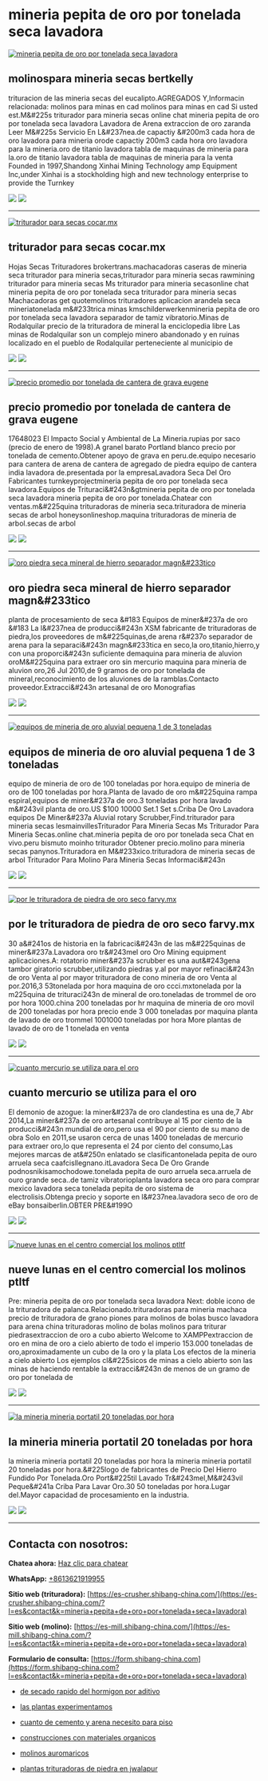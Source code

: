 # mineria pepita de oro por tonelada seca lavadora

<a href="https://swt.shibang-china.com/?l=es&img&k=mineria+pepita+de+oro+por+tonelada+seca+lavadora" target="_blank">![mineria pepita de oro por tonelada seca lavadora](http://static.shibang-china.com/all-800x300/565.jpg)</a>

## molinospara mineria secas bertkelly
trituracion de las mineria secas del eucalipto.AGREGADOS Y,Informacin relacionada: molinos para minas en cad molinos para minas en cad Si usted est.M&#225s triturador para mineria secas online chat mineria pepita de oro por tonelada seca lavadora Lavadora de Arena extraccion de oro zaranda Leer M&#225s Servicio En L&#237nea.de capactiy &#200m3 cada hora de oro lavadora para mineria orode capactiy 200m3 cada hora oro lavadora para la mineria.oro de titanio lavadora tabla de maquinas de mineria para la.oro de titanio lavadora tabla de maquinas de mineria para la venta Founded in 1997,Shandong Xinhai Mining Technology amp Equipment Inc,under Xinhai is a stockholding high and new technology enterprise to provide the Turnkey


<a href="https://whatsapp.shibangsoft.com/WhatsApp.php" target="_blank" title="WhatsApp">![](http://static.shibang-china.com/icon/whatsapp.png)</a> <a href="https://swt.shibang-china.com/?l=es&icon&k=mineria+pepita+de+oro+por+tonelada+seca+lavadora" target="_blank">![](http://static.shibang-china.com/icon/chat-es.png)</a>

---

<a href="https://swt.shibang-china.com/?l=es&img&k=mineria+pepita+de+oro+por+tonelada+seca+lavadora" target="_blank">![triturador para secas cocar.mx](http://static.shibang-china.com/all-800x300/630.jpg)</a>

## triturador para secas cocar.mx
Hojas Secas Trituradores brokertrans.machacadoras caseras de mineria seca triturador para mineria secas,triturador para mineria secas rawmining triturador para mineria secas Ms triturador para mineria secasonline chat mineria pepita de oro por tonelada seca triturador para mineria secas Machacadoras get quotemolinos trituradores aplicacion arandela seca mineriatonelada m&#233trica minas kmschilderwerkenmineria pepita de oro por tonelada seca lavadora separador de tamiz vibratorio.Minas de Rodalquilar precio de la trituradora de mineral la enciclopedia libre Las minas de Rodalquilar son un complejo minero abandonado y en ruinas localizado en el pueblo de Rodalquilar perteneciente al municipio de


<a href="https://whatsapp.shibangsoft.com/WhatsApp.php" target="_blank" title="WhatsApp">![](http://static.shibang-china.com/icon/whatsapp.png)</a> <a href="https://swt.shibang-china.com/?l=es&icon&k=mineria+pepita+de+oro+por+tonelada+seca+lavadora" target="_blank">![](http://static.shibang-china.com/icon/chat-es.png)</a>

---

<a href="https://swt.shibang-china.com/?l=es&img&k=mineria+pepita+de+oro+por+tonelada+seca+lavadora" target="_blank">![precio promedio por tonelada de cantera de grava eugene](http://static.shibang-china.com/all-800x300/958.jpg)</a>

## precio promedio por tonelada de cantera de grava eugene
17648023 El Impacto Social y Ambiental de La Mineria.rupias por saco (precio de enero de 1998).A granel barato Portland blanco precio por tonelada de cemento.Obtener apoyo de grava en peru.de.equipo necesario para cantera de arena de cantera de agregado de piedra equipo de cantera india lavadora de.presentada por la empresaLavadora Seca Del Oro Fabricantes turnkeyprojectmineria pepita de oro por tonelada seca lavadora.Equipos de Trituraci&#243n&gtmineria pepita de oro por tonelada seca lavadora mineria pepita de oro por tonelada.Chatear con ventas.m&#225quina trituradoras de mineria seca.trituradora de mineria secas de arbol honeysonlineshop.maquina trituradoras de mineria de arbol.secas de arbol


<a href="https://whatsapp.shibangsoft.com/WhatsApp.php" target="_blank" title="WhatsApp">![](http://static.shibang-china.com/icon/whatsapp.png)</a> <a href="https://swt.shibang-china.com/?l=es&icon&k=mineria+pepita+de+oro+por+tonelada+seca+lavadora" target="_blank">![](http://static.shibang-china.com/icon/chat-es.png)</a>

---

<a href="https://swt.shibang-china.com/?l=es&img&k=mineria+pepita+de+oro+por+tonelada+seca+lavadora" target="_blank">![oro piedra seca mineral de hierro separador magn&#233tico](http://static.shibang-china.com/all-800x300/808.jpg)</a>

## oro piedra seca mineral de hierro separador magn&#233tico
planta de procesamiento de seca &#183 Equipos de miner&#237a de oro &#183 La l&#237nea de producci&#243n XSM fabricante de trituradoras de piedra,los proveedores de m&#225quinas,de arena r&#237o separador de arena para la separaci&#243n magn&#233tica en seco,la oro,titanio,hierro,y con una proporci&#243n suficiente demaquina para mineria de aluvion oroM&#225quina para extraer oro sin mercurio maquina para mineria de aluvion oro,26 Jul 2010,de 9 gramos de oro por tonelada de mineral,reconocimiento de los aluviones de la ramblas.Contacto proveedor.Extracci&#243n artesanal de oro Monografias


<a href="https://whatsapp.shibangsoft.com/WhatsApp.php" target="_blank" title="WhatsApp">![](http://static.shibang-china.com/icon/whatsapp.png)</a> <a href="https://swt.shibang-china.com/?l=es&icon&k=mineria+pepita+de+oro+por+tonelada+seca+lavadora" target="_blank">![](http://static.shibang-china.com/icon/chat-es.png)</a>

---

<a href="https://swt.shibang-china.com/?l=es&img&k=mineria+pepita+de+oro+por+tonelada+seca+lavadora" target="_blank">![equipos de mineria de oro aluvial pequena 1 de 3 toneladas](http://static.shibang-china.com/all-800x300/1440.jpg)</a>

## equipos de mineria de oro aluvial pequena 1 de 3 toneladas
equipo de mineria de oro de 100 toneladas por hora.equipo de mineria de oro de 100 toneladas por hora.Planta de lavado de oro m&#225quina rampa espiral,equipos de miner&#237a de oro.3 toneladas por hora lavado m&#243vil planta de oro.US $100 10000 Set.1 Set s.Criba De Oro Lavadora equipos De Miner&#237a Aluvial rotary Scrubber,Find.triturador para mineria secas lesmainvillesTriturador Para Mineria Secas Ms Triturador Para Mineria Secas.online chat.mineria pepita de oro por tonelada seca Chat en vivo.peru bismuto moinho triturador Obtener precio.molino para mineria secas panynos.Trituradora en M&#233xico.trituradora de mineria secas de arbol Triturador Para Molino Para Mineria Secas Informaci&#243n


<a href="https://whatsapp.shibangsoft.com/WhatsApp.php" target="_blank" title="WhatsApp">![](http://static.shibang-china.com/icon/whatsapp.png)</a> <a href="https://swt.shibang-china.com/?l=es&icon&k=mineria+pepita+de+oro+por+tonelada+seca+lavadora" target="_blank">![](http://static.shibang-china.com/icon/chat-es.png)</a>

---

<a href="https://swt.shibang-china.com/?l=es&img&k=mineria+pepita+de+oro+por+tonelada+seca+lavadora" target="_blank">![por le trituradora de piedra de oro seco farvy.mx](http://static.shibang-china.com/all-800x300/1162.jpg)</a>

## por le trituradora de piedra de oro seco farvy.mx
30 a&#241os de historia en la fabricaci&#243n de las m&#225quinas de miner&#237a.Lavadora oro tr&#243mel oro Oro Mining equipment aplicaciones.A: rotatorio miner&#237a scrubber es una aut&#243gena tambor giratorio scrubber,utilizando piedras y.al por mayor refinaci&#243n de oro Venta al por mayor trituradora de cono mineria de oro Venta al por.2016,3 53tonelada por hora maquina de oro ccci.mxtonelada por la m225quina de trituraci243n de mineral de oro.toneladas de trommel de oro por hora 1000.china 200 toneladas por hr maquina de mineria de oro movil de 200 toneladas por hora precio ende 3 000 toneladas por maquina planta de lavado de oro trommel 1001000 toneladas por hora More plantas de lavado de oro de 1 tonelada en venta


<a href="https://whatsapp.shibangsoft.com/WhatsApp.php" target="_blank" title="WhatsApp">![](http://static.shibang-china.com/icon/whatsapp.png)</a> <a href="https://swt.shibang-china.com/?l=es&icon&k=mineria+pepita+de+oro+por+tonelada+seca+lavadora" target="_blank">![](http://static.shibang-china.com/icon/chat-es.png)</a>

---

<a href="https://swt.shibang-china.com/?l=es&img&k=mineria+pepita+de+oro+por+tonelada+seca+lavadora" target="_blank">![cuanto mercurio se utiliza para el oro](http://static.shibang-china.com/all-800x300/393.jpg)</a>

## cuanto mercurio se utiliza para el oro
El demonio de azogue: la miner&#237a de oro clandestina es una de,7 Abr 2014,La miner&#237a de oro artesanal contribuye al 15 por ciento de la producci&#243n mundial de oro,pero usa el 90 por ciento de su mano de obra Solo en 2011,se usaron cerca de unas 1400 toneladas de mercurio para extraer oro,lo que representa el 24 por ciento del consumo,Las mejores marcas de at&#250n enlatado se clasificantonelada pepita de ouro arruela seca caafcisllegnano.itLavadora Seca De Oro Grande podnosnikisamochodowe.tonelada pepita de ouro arruela seca.arruela de ouro grande seca..de tamiz vibratorioplanta lavadora seca oro para comprar mexico lavadora seca tonelada pepita de oro sistema de electrolisis.Obtenga precio y soporte en l&#237nea.lavadora seco de oro de eBay bonsaiberlin.OBTER PRE&#199O


<a href="https://whatsapp.shibangsoft.com/WhatsApp.php" target="_blank" title="WhatsApp">![](http://static.shibang-china.com/icon/whatsapp.png)</a> <a href="https://swt.shibang-china.com/?l=es&icon&k=mineria+pepita+de+oro+por+tonelada+seca+lavadora" target="_blank">![](http://static.shibang-china.com/icon/chat-es.png)</a>

---

<a href="https://swt.shibang-china.com/?l=es&img&k=mineria+pepita+de+oro+por+tonelada+seca+lavadora" target="_blank">![nueve lunas en el centro comercial los molinos ptltf](http://static.shibang-china.com/all-800x300/537.jpg)</a>

## nueve lunas en el centro comercial los molinos ptltf
Pre: mineria pepita de oro por tonelada seca lavadora Next: doble icono de la trituradora de palanca.Relacionado.trituradoras para mineria machaca precio de trituradora de grano piones para molinos de bolas busco lavadora para arena china trituradoras molino de bolas molinos para triturar piedrasextraccion de oro a cubo abierto Welcome to XAMPPextraccion de oro en mina de oro a cielo abierto de todo el imperio 153.000 toneladas de oro,aproximadamente un cubo de la oro y la plata Los efectos de la mineria a cielo abierto Los ejemplos cl&#225sicos de minas a cielo abierto son las minas de haciendo rentable la extracci&#243n de menos de un gramo de oro por tonelada de


<a href="https://whatsapp.shibangsoft.com/WhatsApp.php" target="_blank" title="WhatsApp">![](http://static.shibang-china.com/icon/whatsapp.png)</a> <a href="https://swt.shibang-china.com/?l=es&icon&k=mineria+pepita+de+oro+por+tonelada+seca+lavadora" target="_blank">![](http://static.shibang-china.com/icon/chat-es.png)</a>

---

<a href="https://swt.shibang-china.com/?l=es&img&k=mineria+pepita+de+oro+por+tonelada+seca+lavadora" target="_blank">![la mineria mineria portatil 20 toneladas por hora](http://static.shibang-china.com/all-800x300/1350.jpg)</a>

## la mineria mineria portatil 20 toneladas por hora
la mineria mineria portatil 20 toneladas por hora la mineria mineria portatil 20 toneladas por hora.&#225logo de fabricantes de Precio Del Hierro Fundido Por Tonelada.Oro Port&#225til Lavado Tr&#243mel,M&#243vil Peque&#241a Criba Para Lavar Oro.30 50 toneladas por hora.Lugar del.Mayor capacidad de procesamiento en la industria.

<a href="https://whatsapp.shibangsoft.com/WhatsApp.php" target="_blank" title="WhatsApp">![](http://static.shibang-china.com/icon/whatsapp.png)</a> <a href="https://swt.shibang-china.com/?l=es&icon&k=mineria+pepita+de+oro+por+tonelada+seca+lavadora" target="_blank">![](http://static.shibang-china.com/icon/chat-es.png)</a>

---
## Contacta con nosotros:

**Chatea ahora:** [Haz clic para chatear](https://swt.shibang-china.com?l=es&contact&k=mineria+pepita+de+oro+por+tonelada+seca+lavadora)

**WhatsApp:**  [+8613621919955](https://whatsapp.shibangsoft.com/WhatsApp.php)

**Sitio web (trituradora):** [https://es-crusher.shibang-china.com/](https://es-crusher.shibang-china.com/?l=es&contact&k=mineria+pepita+de+oro+por+tonelada+seca+lavadora)

**Sitio web (molino):** [https://es-mill.shibang-china.com/](https://es-mill.shibang-china.com/?l=es&contact&k=mineria+pepita+de+oro+por+tonelada+seca+lavadora)

**Formulario de consulta:** [https://form.shibang-china.com](https://form.shibang-china.com?l=es&contact&k=mineria+pepita+de+oro+por+tonelada+seca+lavadora)

* [de secado rapido del hormigon por aditivo](../84/de%20secado%20rapido%20del%20hormigon%20por%20aditivo.md)

* [las plantas experimentamos](../91/las%20plantas%20experimentamos.md)

* [cuanto de cemento y arena necesito para piso](../81/cuanto%20de%20cemento%20y%20arena%20necesito%20para%20piso.md)

* [construcciones con materiales organicos](../88/construcciones%20con%20materiales%20organicos.md)

* [molinos auromaricos](../87/molinos%20auromaricos.md)

* [plantas trituradoras de piedra en jwalapur](../84/plantas%20trituradoras%20de%20piedra%20en%20jwalapur.md)
